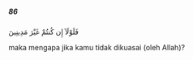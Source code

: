 ##### 86

<span class="ayah">فَلَوْلَآ إِن كُنتُمْ غَيْرَ مَدِينِينَ</span>

<span class="ayah_translation">maka mengapa jika kamu tidak dikuasai (oleh Allah)?</span>
